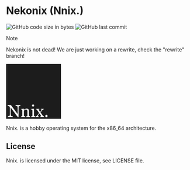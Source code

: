 # Nekonix (Nnix.)
![GitHub code size in bytes](https://img.shields.io/github/languages/code-size/KevinAlavik/nekonix)
![GitHub last commit](https://img.shields.io/github/last-commit/KevinAlavik/nekonix)

> [!NOTE]
> Nekonix is not dead! We are just working on a rewrite, check the "rewrite" branch!

<img src="https://github.com/KevinAlavik/nekonix/blob/main/assets/nnix-dark.png?raw=true" width="150">

Nnix. is a hobby operating system for the x86_64 architecture.

## License

Nnix. is licensed under the MIT license, see LICENSE file.
